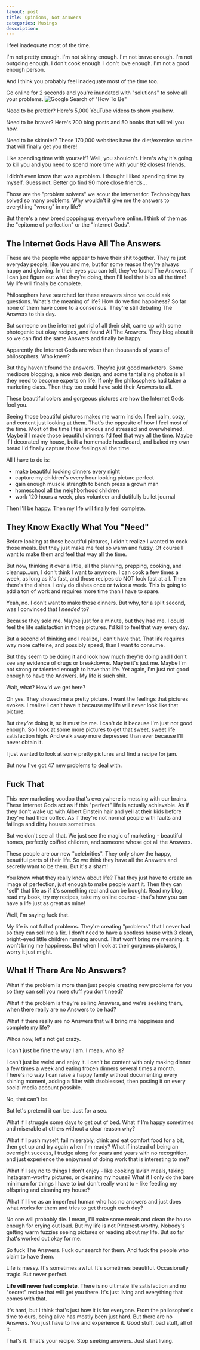 ```yaml
---
layout: post
title: Opinions, Not Answers
categories: Musings
description: 
---
```


I feel inadequate most of the time.

I'm not pretty enough. I'm not skinny enough. I'm not brave enough. I'm not outgoing enough. I don't cook enough. I don't love enough. I'm not a good enough person.

And I think you probably feel inadequate most of the time too.

<!--more-->

Go online for 2 seconds and you're inundated with "solutions" to solve all your problems. 
![Google Search of "How To Be"](/images/how-to-be-search.png)

Need to be prettier? Here's 5,000 YouTube videos to show you how.

Need to be braver? Here's 700 blog posts and 50 books that will tell you how.

Need to be skinnier? These 170,000 websites have the diet/exercise routine that will finally get you there!

Like spending time with yourself? Well, you shouldn't. Here's why it's going to kill you and you need to spend more time with your 92 closest friends.

I didn't even know that was a problem. I thought I liked spending time by myself. Guess not. Better go find 90 more close friends...

Those are the "problem solvers" we scour the internet for. Technology has solved so many problems. Why wouldn't it give me the answers to everything "wrong" in my life?

But there's a new breed popping up everywhere online. I think of them as the "epitome of perfection" or the "Internet Gods".

## The Internet Gods Have All The Answers
These are the people who appear to have their shit together. They're just everyday people, like you and me, but for some reason they're always happy and glowing. In their eyes you can tell, they've found The Answers. If I can just figure out what they're doing, then I'll feel that bliss all the time! My life will finally be complete.

Philosophers have searched for these answers since we could ask questions. What's the meaning of life? How do we find happiness? So far none of them have come to a consensus. They're still debating The Answers to this day.

But someone on the internet got rid of all their shit, came up with some photogenic but okay recipes, and found All The Answers. They blog about it so we can find the same Answers and finally be happy. 

Apparently the Internet Gods are wiser than thousands of years of philosophers. Who knew?

But they haven't found the answers. They're just good marketers. Some mediocre blogging, a nice web design, and some tantalizing photos is all they need to become experts on life. If only the philosophers had taken a marketing class. Then they too could have sold their Answers to all.

These beautiful colors and gorgeous pictures are how the Internet Gods fool you. 

Seeing those beautiful pictures makes me warm inside. I feel calm, cozy, and content just looking at them. That's the opposite of how I feel most of the time. Most of the time I feel anxious and stressed and overwhelmed. Maybe if I made those beautiful dinners I'd feel that way all the time. Maybe if I decorated my house, built a homemade headboard, and baked my own bread I'd finally capture those feelings all the time.

All I have to do is:

- make beautiful looking dinners every night
- capture my children's every hour looking picture perfect
- gain enough muscle strength to bench press a grown man
- homeschool all the neighborhood children
- work 120 hours a week, plus volunteer and dutifully bullet journal

Then I'll be happy. Then my life will finally feel complete.

## They Know Exactly What You "Need"
Before looking at those beautiful pictures, I didn't realize I wanted to cook those meals. But they just make me feel so warm and fuzzy. Of course I want to make them and feel that way all the time.

But now, thinking it over a little, all the planning, prepping, cooking, and cleanup...um, I don't think I want to anymore. I can cook a few times a week, as long as it's fast, and those recipes do NOT look fast at all. Then there's the dishes. I only do dishes once or twice a week. This is going to add a ton of work and requires more time than I have to spare.

Yeah, no. I don't want to make those dinners. But why, for a split second, was I convinced that I *needed* to?

Because they sold me. Maybe just for a minute, but they had me. I could feel the life satisfaction in those pictures. I'd kill to feel that way every day. 

But a second of thinking and I realize, I can't have that. That life requires way more caffeine, and possibly speed, than I want to consume. 

But they seem to be doing it and look how much they're doing and I don't see any evidence of drugs or breakdowns. Maybe it's just me. Maybe I'm not strong or talented enough to have that life. Yet again, I'm just not good enough to have the Answers. My life is such shit.

Wait, what? How'd we get here?

Oh yes. They showed me a pretty picture. I want the feelings that pictures evokes. I realize I can't have it because my life will never look like that picture. 

But *they're* doing it, so it must be me. I can't do it because I'm just not good enough. So I look at some more pictures to get that sweet, sweet life satisfaction high. And walk away more depressed than ever because I'll never obtain it.

I just wanted to look at some pretty pictures and find a recipe for jam. 

But now I've got 47 new problems to deal with.

## Fuck That

This new marketing voodoo that's everywhere is messing with our brains. These Internet Gods act as if this "perfect" life is actually achievable. As if they don't wake up with Albert Einstein hair and yell at their kids before they've had their coffee. As if they're not normal people with faults and failings and dirty houses sometimes. 

But we don't see all that. We just see the magic of marketing - beautiful homes, perfectly coiffed children, and someone whose got all the Answers.

These people are our new "celebrities". They only show the happy, beautiful parts of their life. So we think they have all the Answers and secretly want to be them. But it's a sham!

You know what they really know about life? That they just have to create an image of perfection, just enough to make people want it. Then they can "sell" that life as if it's something real and can be bought. Read my blog, read my book, try my recipes, take my online course - that's how you can have a life just as great as mine!

Well, I'm saying fuck that. 

My life is not full of problems. They're creating "problems" that I never had so they can sell me a fix. I don't need to have a spotless house with 3 clean, bright-eyed little children running around. That won't bring me meaning. It won't bring me happiness. But when I look at their gorgeous pictures, I worry it just might. 

## What If There Are No Answers?
What if the problem is more than just people creating new problems for you so they can sell you more stuff you don't need? 

What if the problem is they're selling Answers, and we're seeking them, when there really are no Answers to be had?

What if there really are no Answers that will bring me happiness and complete my life?

Whoa now, let's not get crazy.

I can't just be fine the way I am. I mean, who is?

I can't just be weird and enjoy it. I can't be content with only making dinner a few times a week and eating frozen dinners several times a month. There's no way I can raise a happy family without documenting every shining moment, adding a filter with #soblessed, then posting it on every social media account possible.

No, that can't be.

But let's pretend it can be. Just for a sec.

What if I struggle some days to get out of bed. What if I'm happy sometimes and miserable at others without a clear reason why? 

What if I push myself, fail miserably, drink and eat comfort food for a bit, then get up and try again when I'm ready? What if instead of being an overnight success, I trudge along for years and years with no recognition, and just experience the enjoyment of doing work that is interesting to me? 

What if I say no to things I don't enjoy - like cooking lavish meals, taking Instagram-worthy pictures, or cleaning my house? What if I only do the bare minimum for things I have to but don't really want to - like feeding my offspring and cleaning my house? 

What if I live as an imperfect human who has no answers and just does what works for them and tries to get through each day?

No one will probably die. I mean, I'll make some meals and clean the house enough for crying out loud. But my life is not Pinterest-worthy. Nobody's getting warm fuzzies seeing pictures or reading about my life. But so far that's worked out okay for me.

So fuck The Answers. Fuck our search for them. And fuck the people who claim to have them. 

Life is messy. It's sometimes awful. It's sometimes beautiful. Occasionally tragic. But never perfect. 

**Life will never feel complete**. There is no ultimate life satisfaction and no "secret" recipe that will get you there. It's just living and everything that comes with that.

It's hard, but I think that's just how it is for everyone. From the philosopher's time to ours, being alive has mostly been just hard. But there are no Answers. You just have to live and experience it. Good stuff, bad stuff, all of it.

That's it. That's your recipe. Stop seeking answers. Just start living.
